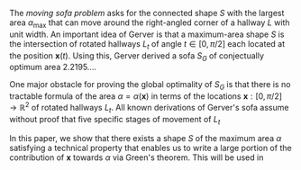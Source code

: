 The _moving sofa problem_ asks for the connected shape $S$ with the largest area $\alpha_{\max}$ that can move around the right-angled corner of a hallway $L$ with unit width. An important idea of Gerver is that a maximum-area shape $S$ is the intersection of rotated hallways $L_t$ of angle $t \in [0, \pi/2]$ each located at the position $\mathbf{x}(t)$. Using this, Gerver derived a sofa $S_G$ of conjectually optimum area $2.2195\dots$.

One major obstacle for proving the global optimality of $S_G$ is that there is no tractable formula of the area $\alpha = \alpha(\mathbf{x})$ in terms of the locations $\mathbf{x} : [0, \pi/2] \to \mathbb{R}^2$ of rotated hallways $L_t$. All known derivations of Gerver's sofa assume without proof that five specific stages of movement of $L_t$ 

In this paper, we show that there exists a shape $S$ of the maximum area $\alpha$ satisfying a technical property that enables us to write a large portion of the contribution of $\mathbf{x}$ towards $\alpha$ via Green's theorem. This will be used in 


